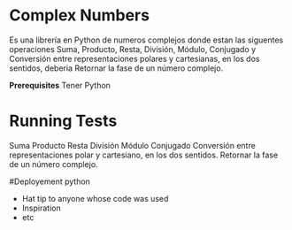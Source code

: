 # Complex Numbers
Es una librería en Python de numeros complejos donde estan las siguentes operaciones Suma, Producto, Resta, División, Módulo, Conjugado y Conversión entre representaciones polares y cartesianas, en los dos sentidos, deberia Retornar la fase de un número complejo.


**Prerequisites**
Tener Python

# Running Tests
Suma Producto Resta División Módulo Conjugado Conversión entre representaciones polar y cartesiano, en los dos sentidos. Retornar la fase de un número complejo.

#Deployement
python

- Hat tip to anyone whose code was used
- Inspiration
- etc
